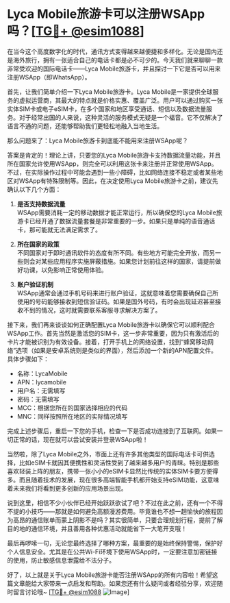 # Lyca Mobile旅游卡可以注册WSApp吗？[[TG💪+ @esim1088](https://t.me/s/esim1088)]

在当今这个高度数字化的时代，通讯方式变得越来越便捷和多样化。无论是国内还是海外旅行，拥有一张适合自己的电话卡都是必不可少的。今天我们就来聊聊一款非常受欢迎的国际电话卡——Lyca Mobile旅游卡，并且探讨一下它是否可以用来注册WSApp（即WhatsApp）。

首先，让我们简单介绍一下Lyca Mobile旅游卡。Lyca Mobile是一家提供全球服务的虚拟运营商，其最大的特点就是价格实惠、覆盖广泛。用户可以通过购买一张实体SIM卡或电子eSIM卡，在多个国家和地区享受通话、短信以及数据流量服务。对于经常出国的人来说，这种灵活的服务模式无疑是一个福音。它不仅解决了语言不通的问题，还能够帮助我们更轻松地融入当地生活。

那么问题来了：Lyca Mobile旅游卡到底能不能用来注册WSApp呢？

答案是肯定的！理论上讲，只要您的Lyca Mobile旅游卡支持数据流量功能，并且所在国家允许使用WSApp，则完全可以利用这张卡来注册并正常使用WSApp。不过，在实际操作过程中可能会遇到一些小障碍，比如网络连接不稳定或者某些地区对WSApp有特殊限制等。因此，在决定使用Lyca Mobile旅游卡之前，建议先确认以下几个方面：

1. **是否支持数据流量**  
   WSApp需要消耗一定的移动数据才能正常运行，所以确保您的Lyca Mobile旅游卡已经开通了数据流量套餐是非常重要的一步。如果只是单纯的语音通话卡，那可能就无法满足需求了。

2. **所在国家的政策**  
   不同国家对于即时通讯软件的态度有所不同。有些地方可能完全开放，而另一些则会对某些应用程序实施屏蔽措施。如果您计划前往这样的国家，请提前做好功课，以免影响正常使用体验。

3. **账户验证机制**  
   WSApp通常会通过手机号码来进行账户验证，这就意味着您需要确保自己所使用的号码能够接收到短信验证码。如果是国外号码，有时会出现延迟甚至接收不到的情况，这时就需要联系客服寻求解决方案了。

接下来，我们再来谈谈如何正确配置Lyca Mobile旅游卡以确保它可以顺利配合WSApp工作。首先当然是激活您的SIM卡，这一步非常重要，因为只有激活后的卡片才能被识别为有效设备。接着，打开手机上的网络设置，找到“蜂窝移动网络”选项（如果是安卓系统则是类似的界面），然后添加一个新的APN配置文件。具体步骤如下：
- 名称：LycaMobile
- APN：lycamobile
- 用户名：无需填写
- 密码：无需填写
- MCC：根据您所在的国家选择相应的代码
- MNC：同样按照所在地区的实际情况填写

完成上述步骤后，重启一下您的手机，检查一下是否成功连接到了互联网。如果一切正常的话，现在就可以尝试安装并登录WSApp啦！

当然啦，除了Lyca Mobile之外，市面上还有许多其他类型的国际电话卡可供选择，比如eSIM卡就因其便携性和灵活性受到了越来越多用户的青睐。特别是那些喜欢轻装上阵的朋友，携带一张小小的eSIM卡显然比传统的实体SIM卡要方便得多。而且随着技术的发展，现在很多高端智能手机都开始支持eSIM功能，这意味着未来我们将看到更多创新的应用场景出现。

说到这里，相信不少小伙伴已经开始跃跃欲试了吧？不过在此之前，还有一个不得不提的小技巧——那就是如何避免高额漫游费用。毕竟谁也不想一趟愉快的旅程因为高昂的通信账单而蒙上阴影不是吗？其实很简单，只要合理规划行程，提前了解目的地的通信环境，并且善用各种优惠活动就能省下一大笔开支哦！

最后再啰嗦一句，无论您最终选择了哪种方案，最重要的是始终保持警惕，保护好个人信息安全。尤其是在公共Wi-Fi环境下使用WSApp时，一定要注意加密链接的使用，防止敏感信息泄露给不法分子。

好了，以上就是关于Lyca Mobile旅游卡能否注册WSApp的所有内容啦！希望这篇文章能给大家带来一点启发和帮助。如果您还有什么疑问或者经验分享，欢迎随时留言讨论哦~ [[TG💪+ @esim1088](https://t.me/s/esim1088) ![Image](https://i.postimg.cc/4NQfJmqS/Snipaste-2025-05-13-00-14-12.png)]